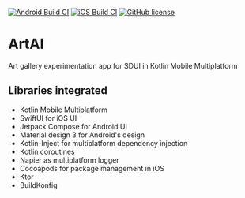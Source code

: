 [![Android Build CI](https://github.com/sebaslogen/artai/actions/workflows/android.yml/badge.svg)](https://github.com/sebaslogen/artai/actions/workflows/android.yml)
[![iOS Build CI](https://github.com/sebaslogen/artai/actions/workflows/ios-build.yml/badge.svg)](https://github.com/sebaslogen/artai/actions/workflows/ios-build.yml)
[![GitHub license](https://img.shields.io/github/license/sebaslogen/resaca)](https://github.com/sebaslogen/resaca/blob/main/LICENSE)

# ArtAI
Art gallery experimentation app for SDUI in Kotlin Mobile Multiplatform

## Libraries integrated
- Kotlin Mobile Multiplatform
- SwiftUI for iOS UI
- Jetpack Compose for Android UI
- Material design 3 for Android's design
- Kotlin-Inject for multiplatform dependency injection
- Kotlin coroutines
- Napier as multiplatform logger
- Cocoapods for package management in iOS
- Ktor
- BuildKonfig
